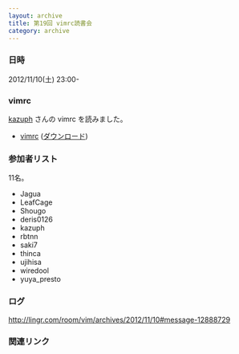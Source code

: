 ```yaml
---
layout: archive
title: 第19回 vimrc読書会
category: archive
---
```


### 日時
2012/11/10(土) 23:00-

### vimrc
[kazuph](https://github.com/kazuph) さんの vimrc を読みました。

- [vimrc](https://github.com/kazuph/dotfiles/blob/3a6454943c8142a67a58be27eb9885a7a48f9871/_vimrc) ([ダウンロード](https://raw.github.com/kazuph/dotfiles/3a6454943c8142a67a58be27eb9885a7a48f9871/_vimrc))


### 参加者リスト

11名。

- Jagua
- LeafCage
- Shougo
- deris0126
- kazuph
- rbtnn
- saki7
- thinca
- ujihisa
- wiredool
- yuya_presto

### ログ
<http://lingr.com/room/vim/archives/2012/11/10#message-12888729>

### 関連リンク

